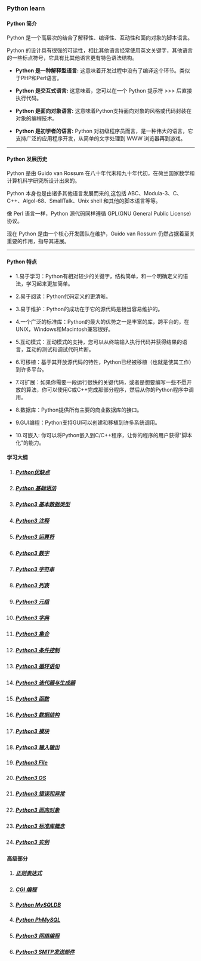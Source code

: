 ### Python learn

#### Python 简介
Python 是一个高层次的结合了解释性、编译性、互动性和面向对象的脚本语言。

Python 的设计具有很强的可读性，相比其他语言经常使用英文关键字，其他语言的一些标点符号，它具有比其他语言更有特色语法结构。

- **Python 是一种解释型语言:** 这意味着开发过程中没有了编译这个环节。类似于PHP和Perl语言。

- **Python 是交互式语言:** 这意味着，您可以在一个 Python 提示符 >>> 后直接执行代码。

- **Python 是面向对象语言:** 这意味着Python支持面向对象的风格或代码封装在对象的编程技术。

- **Python 是初学者的语言:** Python 对初级程序员而言，是一种伟大的语言，它支持广泛的应用程序开发，从简单的文字处理到 WWW 浏览器再到游戏。

---

#### Python 发展历史
Python 是由 Guido van Rossum 在八十年代末和九十年代初，在荷兰国家数学和计算机科学研究所设计出来的。

Python 本身也是由诸多其他语言发展而来的,这包括 ABC、Modula-3、C、C++、Algol-68、SmallTalk、Unix shell 和其他的脚本语言等等。

像 Perl 语言一样，Python 源代码同样遵循 GPL(GNU General Public License)协议。

现在 Python 是由一个核心开发团队在维护，Guido van Rossum 仍然占据着至关重要的作用，指导其进展。

---

#### Python 特点
- 1.易于学习：Python有相对较少的关键字，结构简单，和一个明确定义的语法，学习起来更加简单。

- 2.易于阅读：Python代码定义的更清晰。

- 3.易于维护：Python的成功在于它的源代码是相当容易维护的。

- 4.一个广泛的标准库：Python的最大的优势之一是丰富的库，跨平台的，在UNIX，Windows和Macintosh兼容很好。

- 5.互动模式：互动模式的支持，您可以从终端输入执行代码并获得结果的语言，互动的测试和调试代码片断。

- 6.可移植：基于其开放源代码的特性，Python已经被移植（也就是使其工作）到许多平台。

- 7.可扩展：如果你需要一段运行很快的关键代码，或者是想要编写一些不愿开放的算法，你可以使用C或C++完成那部分程序，然后从你的Python程序中调用。

- 8.数据库：Python提供所有主要的商业数据库的接口。

- 9.GUI编程：Python支持GUI可以创建和移植到许多系统调用。

- 10.可嵌入: 你可以将Python嵌入到C/C++程序，让你的程序的用户获得"脚本化"的能力。

#### 学习大纲

1. ##### [Python优缺点](/src/lesson00.synopsis/synopsis.md)
2. ##### [Python 基础语法](/src/lesson01.basicSyntax/basicSyntax3.md)
3. ##### [Python3 基本数据类型](/src/lesson02.dataType/dataType.md)
4. ##### [Python3 注释](/src/lesson04.comment/common.md)
5. ##### [Python3 运算符](/src/lesson05.basicOperators/basicOperators.md)
6. ##### [Python3 数字](/src/lesson07.number/number.md)
7. ##### [Python3 字符串](/src/lesson08.string/string.md)
8. ##### [Python3 列表](/src/lesson09.list/list.md)
9. ##### [Python3 元组](/src/lesson10.tuple/tuple.md)
10. ##### [Python3 字典](/src/lesson11.dictionary/dictionary.md)
11. ##### [Python3 集合](/src/lesson12.set/set.md)
12. ##### [Python3 条件控制](/src/lesson13.conditionalStatement/conditional-statements.md)
13. ##### [Python3 循环语句](/src/lesson14.loop/loop.md)
14. ##### [Python3 迭代器与生成器](/src/lesson15.iteratorGenerator/iterator-generator.md)
15. ##### [Python3 函数](/src/lesson16.function/function.md)
16. ##### [Python3 数据结构](/src/lesson17.dataStructure/data-structure.md)
17. ##### [Python3 模块](/src/lesson18.module/module.md)
18. ##### [Python3 输入输出](/src/lesson19.importOutput/import-output.md)
19. ##### [Python3 File](/src/lesson20.file/file.md)
20. ##### [Python3 OS](/src/lesson21.OS/OS.md)
21. ##### [Python3 错误和异常](/src/lesson22.errorExecptions/error-execptions.md)
22. ##### [Python3 面向对象](/src/lesson23.class/class.md)
23. ##### [Python3 标准库概念](/src/lesson24.stdlib/stdlib.md)
24. ##### [Python3 实例](/src/lesson25.examples/examples.md)

#### 高级部分
1. ##### [正则表达式](/src/lesson26.regExpressions/reg-expressions.md)
2. ##### [CGI 编程](/src/lesson27.CGI/cgi-test.md)
3. ##### [Python MySQLDB](/src/lesson28.MySQL/mysql.md)
4. ##### [Python PhMySQL](/src/lesson29.purePyMySQL/pure-PyMySQL.md)
5. ##### [Python3 网络编程](/src/lesson30.socket/socket.md)
6. ##### [Python3 SMTP发送邮件](/src/lesson31.smtp/smtp.md)
